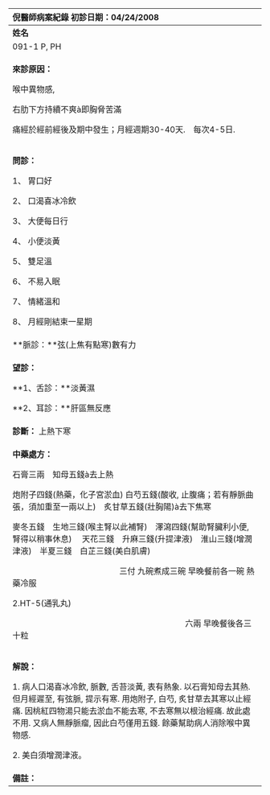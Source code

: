 ﻿|**倪醫師病案紀錄**     初診日期：04/24/2008|
| :- |
|**姓名**|**性別：**|**年齡及體型**|**來診日期：**|
|091-1 P, PH|女|29歲　中等|04/24/2008|
|<p>**來診原因：**</p><p>喉中異物感, </p><p>右肋下方持續不爽à即胸脅苦滿</p><p>痛經於經前經後及期中發生；月經週期30-40天.　每次4-5日.　　</p>|
|<p>**問診：**</p><p>1、 胃口好</p><p>2、 口渴喜冰冷飲</p><p>3、 大便每日行</p><p>4、 小便淡黃</p><p>5、 雙足溫</p><p>6、 不易入眠</p><p>7、 情緒溫和</p><p>8、 月經剛結束一星期</p>|
|**脈診：**弦(上焦有點寒)數有力|
|<p>**望診：**</p><p>**1、舌診：**淡黃濕</p><p>**2、耳診：**肝區無反應</p>|
|**診斷：** 上熱下寒|
|<p>**中藥處方：** </p><p>石膏三兩　知母五錢à去上熱</p><p>炮附子四錢(熱藥，化子宮淤血)  白芍五錢(酸收, 止腹痛；若有靜脈曲張，須加重至一兩以上)　炙甘草五錢(壯胸陽)à去下焦寒　</p><p>麥冬五錢　生地三錢(喉主腎以此補腎)　澤瀉四錢(幫助腎臟利小便, 腎得以稍事休息) 　天花三錢　升麻三錢(升提津液)　淮山三錢(增潤津液)　半夏三錢　白芷三錢(美白肌膚)</p><p>`                          `三付 九碗煮成三碗 早晚餐前各一碗 熱藥冷服</p><p>2\.HT-5(通乳丸)</p><p>`                                          `六兩     早晚餐後各三十粒</p><p></p>|
|<p>**解說：** </p><p>1. 病人口渴喜冰冷飲, 脈數, 舌苔淡黃, 表有熱象. 以石膏知母去其熱. 但月經遲至, 有弦脈, 提示有寒. 用炮附子, 白芍, 炙甘草去其寒以止經痛. 因桃紅四物湯只能去淤血不能去寒, 不去寒無以根治經痛. 故此處不用. 又病人無靜脈瘤, 因此白芍僅用五錢. 餘藥幫助病人消除喉中異物感. </p><p>2. 美白須增潤津液。</p>|
|**備註：**|

